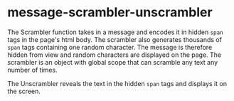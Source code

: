 # message-scrambler-unscrambler

The Scrambler function takes in a message and encodes it in hidden `span` tags in the page's html body. The scrambler also generates thousands of `span` tags containing one random character. The message is therefore hidden from view and random characters are displayed on the page. The scrambler is an object with global scope that can scramble any text any number of times.

The Unscrambler reveals the text in the hidden `span` tags and displays it on the screen. 
